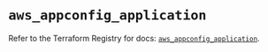 # `aws_appconfig_application`

Refer to the Terraform Registry for docs: [`aws_appconfig_application`](https://registry.terraform.io/providers/hashicorp/aws/4.67.0/docs/resources/appconfig_application).
